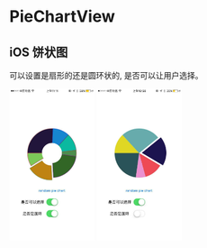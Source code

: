 # PieChartView

## iOS 饼状图

可以设置是扇形的还是圆环状的, 是否可以让用户选择。

<img src="https://github.com/shoron/PieChartView/blob/master/images/1.jpg" width="30%" height="30%">

<img src="https://github.com/shoron/PieChartView/blob/master/images/2.jpg" width="30%" height="30%">

